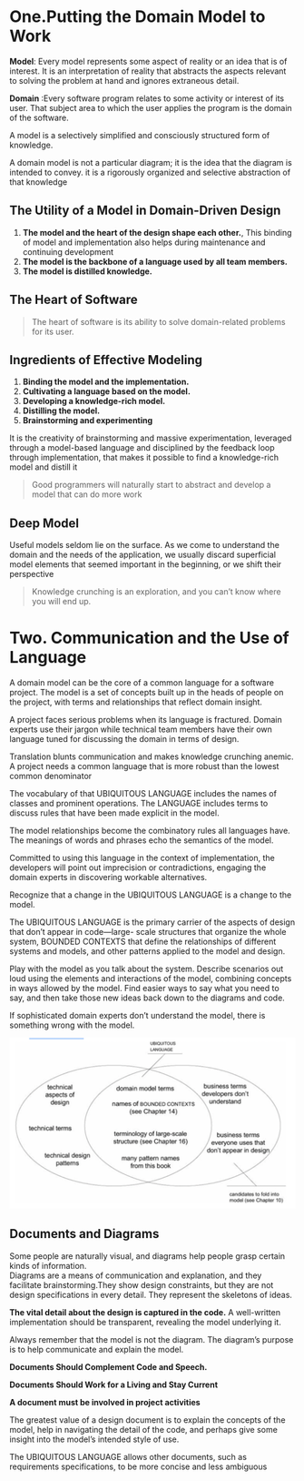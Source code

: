 # One.Putting the Domain Model to Work

__Model__: Every model represents some aspect of reality or an idea that is of interest. It is an interpretation of reality that abstracts the aspects relevant to solving the problem at hand and ignores extraneous detail.

__Domain__ :Every software program relates to some activity or interest of its user. That subject area to which the user applies the program is the domain of the software.

A model is a selectively simplified and consciously structured form of knowledge.

A domain model is not a particular diagram; it is the idea that the diagram is intended to convey. it is a rigorously organized and selective abstraction of that knowledge

## The Utility of a Model in Domain-Driven Design
1. __The model and the heart of the design shape each other.__, This binding of model and implementation also helps during maintenance and continuing development
2. __The model is the backbone of a language used by all team members.__
3. __The model is distilled knowledge.__

## The Heart of Software

> The heart of software is its ability to solve domain-related problems for its user.

## Ingredients of Effective Modeling
1. __Binding the model and the implementation.__
2. __Cultivating a language based on the model.__
3. __Developing a knowledge-rich model.__
4. __Distilling the model.__
5. __Brainstorming and experimenting__

It is the creativity of brainstorming and massive experimentation, leveraged through a model-based language and disciplined by the feedback loop through implementation, that makes it possible to find a knowledge-rich model and distill it

> Good programmers will naturally start to abstract and develop a model that can do more work

## Deep Model
Useful models seldom lie on the surface. As we come to understand the domain and the needs of the application, we usually discard superficial model elements that seemed important in the beginning, or we shift their perspective


> Knowledge crunching is an exploration, and you can’t know where you will end up.

# Two. Communication and the Use of Language
A domain model can be the core of a common language for a software project. The model is a set of concepts built up in the heads of people on the project, with terms and relationships that reflect domain insight.

A project faces serious problems when its language is fractured. Domain experts use their jargon while technical team members have their own language tuned for discussing the domain in terms of design.

Translation blunts communication and makes knowledge crunching anemic.
A project needs a common language that is more robust than the lowest common denominator

The vocabulary of that UBIQUITOUS LANGUAGE includes the names of classes and prominent operations. The LANGUAGE includes terms to discuss rules that have been made explicit in the model.

The model relationships become the combinatory rules all languages have. The meanings of words and phrases echo the semantics of the model.

Committed to using this language in the context of implementation, the developers will point out imprecision or contradictions, engaging the domain experts in discovering workable alternatives.

Recognize that a change in the UBIQUITOUS LANGUAGE is a change to the model.

The UBIQUITOUS LANGUAGE is the primary carrier of the aspects of design that don’t appear in code—large- scale structures that organize the whole system, BOUNDED CONTEXTS that define the relationships of different systems and models, and other patterns applied to the model and design.

Play with the model as you talk about the system. Describe scenarios out loud using the elements and interactions of the model, combining concepts in ways allowed by the model. Find easier ways to say what you need to say, and then take those new ideas back down to the diagrams and code.

If sophisticated domain experts don’t understand the model, there is something wrong with the model.

![Language](./ubilang.png)

## Documents and Diagrams
Some people are naturally visual, and diagrams help people grasp certain kinds of information. \
Diagrams are a means of communication and explanation, and they facilitate brainstorming.They show design constraints, but they are not design specifications in every detail. They represent the skeletons of ideas.

__The vital detail about the design is captured in the code.__ A well-written implementation should be transparent, revealing the model underlying it.

Always remember that the model is not the diagram. The diagram’s purpose is to help communicate and explain the model.

__Documents Should Complement Code and Speech.__

__Documents Should Work for a Living and Stay Current__

__A document must be involved in project activities__

The greatest value of a design document is to explain the concepts of the model, help in navigating the detail of the code, and perhaps give some insight into the model’s intended style of use.

The UBIQUITOUS LANGUAGE allows other documents, such as requirements specifications, to be more concise and less ambiguous